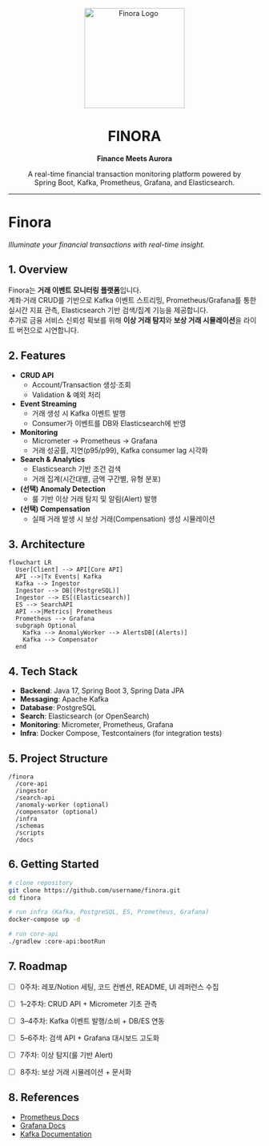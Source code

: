<p align="center">
  <img src="docs/logo.png" alt="Finora Logo" width="200"/>
</p>

<h1 align="center">FINORA</h1>

<p align="center"><b>Finance Meets Aurora</b></p>

<p align="center">
  A real-time financial transaction monitoring platform powered by 
  <br/>Spring Boot, Kafka, Prometheus, Grafana, and Elasticsearch.
</p>

---

# Finora
*Illuminate your financial transactions with real-time insight.*



## 1. Overview
Finora는 **거래 이벤트 모니터링 플랫폼**입니다.  
계좌·거래 CRUD를 기반으로 Kafka 이벤트 스트리밍, Prometheus/Grafana를 통한 실시간 지표 관측, Elasticsearch 기반 검색/집계 기능을 제공합니다.  
추가로 금융 서비스 신뢰성 확보를 위해 **이상 거래 탐지**와 **보상 거래 시뮬레이션**을 라이트 버전으로 시연합니다.



## 2. Features
- **CRUD API**
  - Account/Transaction 생성·조회
  - Validation & 예외 처리
- **Event Streaming**
  - 거래 생성 시 Kafka 이벤트 발행
  - Consumer가 이벤트를 DB와 Elasticsearch에 반영
- **Monitoring**
  - Micrometer → Prometheus → Grafana
  - 거래 성공률, 지연(p95/p99), Kafka consumer lag 시각화
- **Search & Analytics**
  - Elasticsearch 기반 조건 검색
  - 거래 집계(시간대별, 금액 구간별, 유형 분포)
- **(선택) Anomaly Detection**
  - 룰 기반 이상 거래 탐지 및 알림(Alert) 발행
- **(선택) Compensation**
  - 실패 거래 발생 시 보상 거래(Compensation) 생성 시뮬레이션



## 3. Architecture
```mermaid
flowchart LR
  User[Client] --> API[Core API]
  API -->|Tx Events| Kafka
  Kafka --> Ingestor
  Ingestor --> DB[(PostgreSQL)]
  Ingestor --> ES[(Elasticsearch)]
  ES --> SearchAPI
  API -->|Metrics| Prometheus
  Prometheus --> Grafana
  subgraph Optional
    Kafka --> AnomalyWorker --> AlertsDB[(Alerts)]
    Kafka --> Compensator
  end
````



## 4. Tech Stack

* **Backend**: Java 17, Spring Boot 3, Spring Data JPA
* **Messaging**: Apache Kafka
* **Database**: PostgreSQL
* **Search**: Elasticsearch (or OpenSearch)
* **Monitoring**: Micrometer, Prometheus, Grafana
* **Infra**: Docker Compose, Testcontainers (for integration tests)



## 5. Project Structure

```
/finora
  /core-api
  /ingestor
  /search-api
  /anomaly-worker (optional)
  /compensator (optional)
  /infra
  /schemas
  /scripts
  /docs
```



## 6. Getting Started

```bash
# clone repository
git clone https://github.com/username/finora.git
cd finora

# run infra (Kafka, PostgreSQL, ES, Prometheus, Grafana)
docker-compose up -d

# run core-api
./gradlew :core-api:bootRun
```



## 7. Roadmap

* [ ] 0주차: 레포/Notion 세팅, 코드 컨벤션, README, UI 레퍼런스 수집
* [ ] 1–2주차: CRUD API + Micrometer 기초 관측
* [ ] 3–4주차: Kafka 이벤트 발행/소비 + DB/ES 연동
* [ ] 5–6주차: 검색 API + Grafana 대시보드 고도화
* [ ] 7주차: 이상 탐지(룰 기반 Alert)
* [ ] 8주차: 보상 거래 시뮬레이션 + 문서화



## 8. References

* [Prometheus Docs](https://prometheus.io/docs/introduction/overview/)
* [Grafana Docs](https://grafana.com/docs/)
* [Kafka Documentation](https://kafka.apache.org/documentation/)